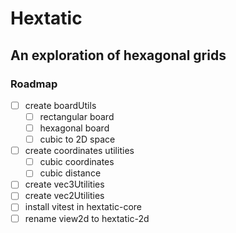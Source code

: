 # Hextatic

## An exploration of hexagonal grids

### Roadmap

-   [ ] create boardUtils
    -   [ ] rectangular board
    -   [ ] hexagonal board
    -   [ ] cubic to 2D space
-   [ ] create coordinates utilities
    -   [ ] cubic coordinates
    -   [ ] cubic distance
-   [ ] create vec3Utilities
-   [ ] create vec2Utilities
-   [ ] install vitest in hextatic-core
-   [ ] rename view2d to hextatic-2d

